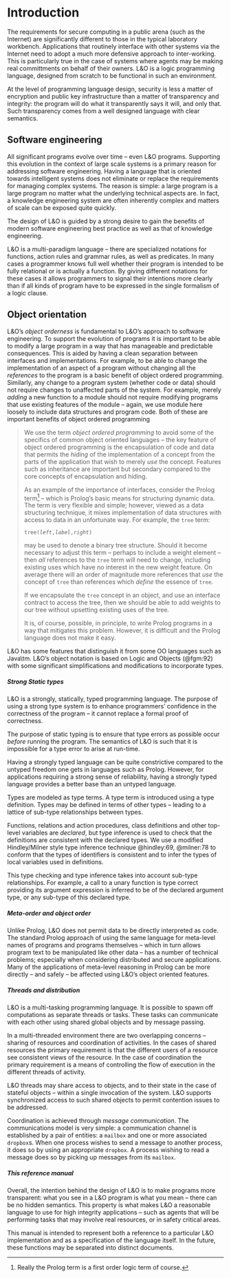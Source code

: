 # Introduction

The requirements for secure computing in a public arena (such as the Internet) are significantly different to those in the typical laboratory workbench. Applications that routinely interface with other systems via the Internet need to adopt a much more defensive approach to inter-working. This is particularly true in the case of systems where agents may be making real committments on behalf of their owners. L&O is a logic programming language, designed from scratch to be functional in such an environment.

At the level of programming language design, security is less a matter of encryption and public key infrastructure than a matter of transparency and integrity: the program will do what it transparently says it will, and only that. Such transparency comes from a well designed language with clear semantics.

## Software engineering

All significant programs evolve over time – even L&O programs. Supporting this evolution in the context of large scale systems is a primary reason for addressing software engineering. Having a language that is oriented towards intelligent systems does not eliminate or replace the requirements for managing complex systems. The reason is simple: a large program is a large program no matter what the underlying technical aspects are. In fact, a knowledge engineering system are often inherently complex and matters of scale can be exposed quite quickly.

The design of L&O is guided by a strong desire to gain the benefits of modern software engineering best practice as well as that of knowledge engineering.

L&O is a multi-paradigm language – there are specialized notations for functions, action rules and grammar rules, as well as predicates. In many cases a programmer knows full well whether their program is intended to be fully relational or is actually a function. By giving different notations for these cases it allows programmers to signal their intentions more clearly than if all kinds of program have to be expressed in the single formalism of a logic clause.

## Object orientation

L&O’s *object orderness* is fundamental to L&O’s approach to software engineering. To support the evolution of programs it is important to be able to modify a large program in a way that has manageable and predictable consequences. This is aided by having a clean separation between interfaces and implementations. For example, to be able to change the implementation of an aspect of a program without changing all the *references* to the program is a basic benefit of object ordered programming. Similarly, any change to a program system (whether code or data) should not require changes to unaffected parts of the system. For example, merely *adding* a new function to a module should not require modifying programs that use existing features of the module – again, we use module here loosely to include data structures and program code. Both of these are important benefits of object ordered programming

> We use the term *object ordered programming* to avoid some of the specifics of common object oriented languages – the key feature of object ordered programming is the encapsulation of code and data that permits the *hiding* of the implementation of a concept from the parts of the application that wish to merely *use* the concept. Features such as inheritance are important but secondary compared to the core concepts of encapsulation and hiding.
> 
> As an example of the importance of interfaces, consider the Prolog term[^1] – which is Prolog’s basic means for structuring dynamic data. The term is very flexible and simple; however, viewed as a data structuring technique, it mixes implementation of data structures with access to data in an unfortunate way. For example, the `tree` term:
> 
> `tree(`*`left`*`,`*`label`*`,`*`right`*`)`
> 
> may be used to denote a binary tree structure. Should it become necessary to adjust this term – perhaps to include a weight element – then *all* references to the `tree` term will need to change, including existing uses which have no interest in the new weight feature. On average there will an order of magnitude more references that *use* the concept of `tree` than references which *define* the essence of `tree`.
> 
> If we encapsulate the `tree` concept in an object, and use an interface contract to access the tree, then we should be able to add weights to our tree without upsetting existing uses of the tree.
> 
> It is, of course, possible, in principle, to write Prolog programs in a way that mitigates this problem. However, it is difficult and the Prolog language does not make it easy.

L&O has some features that distinguish it from some OO languages such as Java\tm. L&O’s object notation is based on Logic and Objects (@fgm:92) with some significant simplifications and modifications to incorporate types.

##### Strong Static types

L&O is a strongly, statically, typed programming language. The purpose of using a strong type system is to enhance programmers’ confidence in the correctness of the program – it cannot replace a formal proof of correctness.

The purpose of static typing is to ensure that type errors as possible occur *before* running the program. The semantics of L&O is such that it is impossible for a type error to arise at run-time.

Having a strongly typed language can be quite constrictive compared to the untyped freedom one gets in languages such as Prolog. However, for applications requiring a strong sense of reliability, having a strongly typed language provides a better base than an untyped language.

Types are modeled as type terms. A type term is introduced using a type definition. Types may be defined in terms of other types – leading to a lattice of sub-type relationships between types.

Functions, relations and action procedures, class definitions and other top-level variables are *declared*, but type inference is used to check that the definitions are consistent with the declared types. We use a modified Hindley/Milner style type inference technique @hindley:69, @milner:78 to conform that the types of identifiers is consistent and to infer the types of local variables used in definitions.

This type checking and type inference takes into account sub-type relationships. For example, a call to a unary function is type correct providing its argument expression is inferred to be of the declared argument type, or any sub-type of this declared type.

##### Meta-order and object order

Unlike Prolog, L&O does not permit data to be directly interpreted as code. The standard Prolog approach of using the same language for meta-level names of programs and programs themselves – which in turn allows program text to be manipulated like other data – has a number of technical problems; especially when considering distributed and secure applications. Many of the applications of meta-level reasoning in Prolog can be more directly – and safely – be affected using L&O’s object oriented features.

##### Threads and distribution

L&O is a multi-tasking programming language. It is possible to spawn off computations as separate threads or tasks. These tasks can communicate with each other using shared global objects and by message passing.

In a multi-threaded environment there are two overlapping concerns – sharing of resources and coordination of activities. In the cases of shared resources the primary requirement is that the different users of a resource see consistent views of the resource. In the case of coordination the primary requirement is a means of controlling the flow of execution in the different threads of activity.

L&O threads may share access to objects, and to their state in the case of stateful objects – within a single invocation of the system. L&O supports synchronized access to such shared objects to permit contention issues to be addressed.

Coordination is achieved through *message communication*. The communications model is very simple: a communication channel is established by a pair of entities: a `mailbox` and one or more associated `dropbox`s. When one process wishes to send a message to another process, it does so by using an appropriate `dropbox`. A process wishing to read a message does so by picking up messages from its `mailbox`.

##### This reference manual

Overall, the intention behind the design of L&O is to make programs more transparent: what you see in a L&O program is what you mean – there can be no hidden semantics. This property is what makes L&O a reasonable language to use for high integrity applications – such as agents that will be performing tasks that may involve real resources, or in safety critical areas.

This manual is intended to represent both a reference to a particular L&O implementation and as a specification of the language itself. In the future, these functions may be separated into distinct documents.

[^1]:	Really the Prolog term is a first order logic term of course.